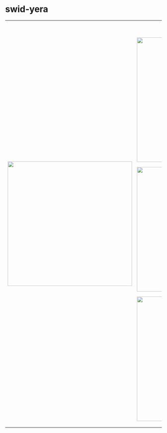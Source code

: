 # swid-yera

<table>
<tr>
  
  <td width="50%" align="center" valign="middle">
    <img src="https://media1.tenor.com/m/PyRd_9AofrcAAAAC/tomioka-tomioka-giyu.gif" width="400" style="border-radius:0;"/>
  </td>

  <td width="50%" align="center" valign="top">
<p>
  <img src="https://img.shields.io/badge/Java-%23ED8B00.svg?style=for-the-badge&logo=openjdk&logoColor=white"/>
  <img src="https://img.shields.io/badge/spring-%236DB33F.svg?style=for-the-badge&logo=spring&logoColor=white"/>
  <img src="https://img.shields.io/badge/PostgreSQL-%23336791.svg?style=for-the-badge&logo=postgresql&logoColor=white"/>
  <img src="https://img.shields.io/badge/Kafka-%23F55D0E.svg?style=for-the-badge&logo=apachekafka&logoColor=white"/>
  <img src="https://img.shields.io/badge/MongoDB-%2347A248.svg?style=for-the-badge&logo=mongodb&logoColor=white"/>
</p>
    <p>
      <img src="https://github-readme-stats.vercel.app/api?username=swid-yera&show_icons=true&theme=shadow_blue&hide_border=true&border_radius=0" width="400"/>
    </p>
    <p>
      <img src="https://github-readme-stats.vercel.app/api/top-langs/?username=swid-yera&layout=compact&theme=shadow_blue&hide_border=true&card_width=400&border_radius=0" width="400"/>
    </p>
    <p>
      <img src="https://streak-stats.demolab.com?user=swid-yera&theme=shadow_blue&hide_border=true&border_radius=0" width="400"/>
    </p>
  </td>
</tr>
</table>

